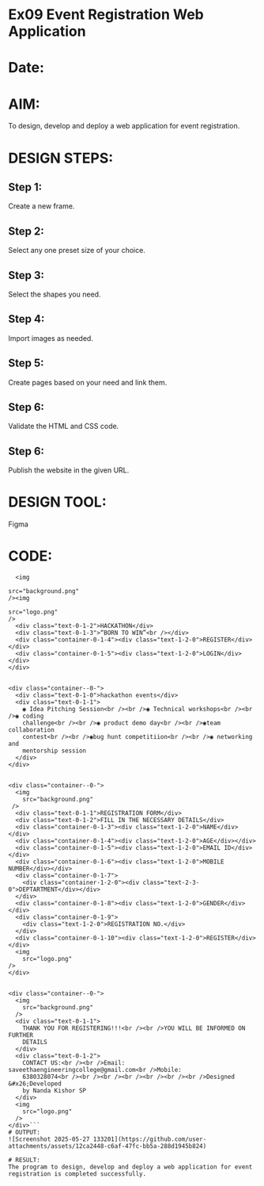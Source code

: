 # Ex09 Event Registration Web Application
# Date:
# AIM:
To design, develop and deploy a web application for event registration.

# DESIGN STEPS:
## Step 1:
Create a new frame.

## Step 2:
Select any one preset size of your choice.

## Step 3:
Select the shapes you need.

## Step 4:
Import images as needed.

## Step 5:
Create pages based on your need and link them.

## Step 6:
Validate the HTML and CSS code.

## Step 6:
Publish the website in the given URL.

# DESIGN TOOL:
Figma

# CODE:
```div class="container--0-">
  <img

src="background.png"
/><img

src="logo.png"
/>
  <div class="text-0-1-2">HACKATHON</div>
  <div class="text-0-1-3">“BORN TO WIN”<br /></div>
  <div class="container-0-1-4"><div class="text-1-2-0">REGISTER</div></div>
  <div class="container-0-1-5"><div class="text-1-2-0">LOGIN</div></div>
</div>


<div class="container--0-">
  <div class="text-0-1-0">hackathon events</div>
  <div class="text-0-1-1">
    ◉ Idea Pitching Session<br /><br />◉ Technical workshops<br /><br />◉ coding
    challenge<br /><br />◉ product demo day<br /><br />◉team collaboration
    contest<br /><br />◉bug hunt competitiion<br /><br />◉ networking and
    mentorship session
  </div>
</div>


<div class="container--0-">
  <img
    src="background.png"
 />
  <div class="text-0-1-1">REGISTRATION FORM</div>
  <div class="text-0-1-2">FILL IN THE NECESSARY DETAILS</div>
  <div class="container-0-1-3"><div class="text-1-2-0">NAME</div></div>
  <div class="container-0-1-4"><div class="text-1-2-0">AGE</div></div>
  <div class="container-0-1-5"><div class="text-1-2-0">EMAIL ID</div></div>
  <div class="container-0-1-6"><div class="text-1-2-0">MOBILE NUMBER</div></div>
  <div class="container-0-1-7">
    <div class="container-1-2-0"><div class="text-2-3-0">DEPTARTMENT</div></div>
  </div>
  <div class="container-0-1-8"><div class="text-1-2-0">GENDER</div></div>
  <div class="container-0-1-9">
    <div class="text-1-2-0">REGISTRATION NO.</div>
  </div>
  <div class="container-0-1-10"><div class="text-1-2-0">REGISTER</div></div>
  <img
    src="logo.png"
/>
</div>


<div class="container--0-">
  <img
    src="background.png"
  />
  <div class="text-0-1-1">
    THANK YOU FOR REGISTERING!!!<br /><br />YOU WILL BE INFORMED ON FURTHER
    DETAILS
  </div>
  <div class="text-0-1-2">
    CONTACT US:<br /><br />Email: saveethaengineeringcollege@gmail.com<br />Mobile:
    6380328074<br /><br /><br /><br /><br /><br /><br />Designed &#x26;Developed
    by Nanda Kishor SP
  </div>
  <img
    src="logo.png"
  />
</div>```
# OUTPUT:
![Screenshot 2025-05-27 133201](https://github.com/user-attachments/assets/12ca2448-c6af-47fc-bb5a-288d1945b824)

# RESULT:
The program to design, develop and deploy a web application for event registration is completed successfully.
